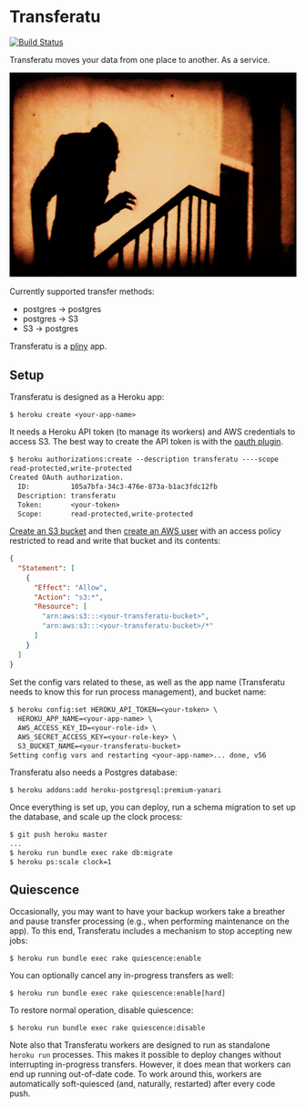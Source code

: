 # Transferatu

[![Build Status](https://travis-ci.org/heroku/transferatu.svg?branch=master)](https://travis-ci.org/heroku/transferatu)

Transferatu moves your data from one place to another. As a service.

![Nosferatu](shadow.jpg "Nosferatu")

Currently supported transfer methods:

 * postgres -> postgres
 * postgres -> S3
 * S3 -> postgres

Transferatu is a [pliny](https://github.com/interagent/pliny) app.


## Setup

Transferatu is designed as a Heroku app:

```console
$ heroku create <your-app-name>
```

It needs a Heroku API token (to manage its workers) and AWS
credentials to access S3. The best way to create the API token is with
the [oauth plugin](https://github.com/heroku/heroku-oauth).

```console
$ heroku authorizations:create --description transferatu ----scope read-protected,write-protected
Created OAuth authorization.
  ID:          105a7bfa-34c3-476e-873a-b1ac3fdc12fb
  Description: transferatu
  Token:       <your-token>
  Scope:       read-protected,write-protected
```

[Create an S3 bucket](http://docs.aws.amazon.com/AmazonS3/latest/gsg/CreatingABucket.html) and then
[create an AWS user](http://docs.aws.amazon.com/IAM/latest/UserGuide/Using_SettingUpUser.html#Using_CreateUser_console)
with an access policy restricted to read and write that bucket and
its contents:

```json
{
  "Statement": [
    {
      "Effect": "Allow",
      "Action": "s3:*",
      "Resource": [
        "arn:aws:s3:::<your-transferatu-bucket>",
        "arn:aws:s3:::<your-transferatu-bucket>/*"
      ]
    }
  ]
}
```

Set the config vars related to these, as well as the app name
(Transferatu needs to know this for run process management),
and bucket name:

```console
$ heroku config:set HEROKU_API_TOKEN=<your-token> \
  HEROKU_APP_NAME=<your-app-name> \
  AWS_ACCESS_KEY_ID=<your-role-id> \
  AWS_SECRET_ACCESS_KEY=<your-role-key> \
  S3_BUCKET_NAME=<your-transferatu-bucket>
Setting config vars and restarting <your-app-name>... done, v56
```

Transferatu also needs a Postgres database:

```console
$ heroku addons:add heroku-postgresql:premium-yanari
```

Once everything is set up, you can deploy, run a schema migration to
set up the database, and scale up the clock process:

```console
$ git push heroku master
...
$ heroku run bundle exec rake db:migrate
$ heroku ps:scale clock=1
```


## Quiescence

Occasionally, you may want to have your backup workers take a breather
and pause transfer processing (e.g., when performing maintenance on
the app). To this end, Transferatu includes a mechanism to stop
accepting new jobs:

```term
$ heroku run bundle exec rake quiescence:enable
```

You can optionally cancel any in-progress transfers as well:

```term
$ heroku run bundle exec rake quiescence:enable[hard]
```

To restore normal operation, disable quiescence:

```term
$ heroku run bundle exec rake quiescence:disable
```

Note also that Transferatu workers are designed to run as standalone
`heroku run` processes. This makes it possible to deploy changes
without interrupting in-progress transfers. However, it does mean that
workers can end up running out-of-date code. To work around this,
workers are automatically soft-quiesced (and, naturally, restarted)
after every code push.

